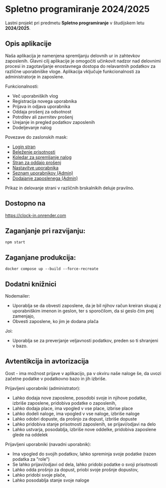 # Spletno programiranje 2024/2025
Lastni projekt pri predmetu **Spletno programiranje** v študijskem letu **2024/2025**.

## Opis aplikacije
Naša aplikacija je namenjena spremljanju delovnih ur in zahtevkov zaposlenih. Glavni cilj aplikacije je omogočiti učinkovit nadzor nad delovnimi procesi in zagotavljanje enostavnega dostopa do relavantnih podatkov za različne uporabniške vloge. Aplikacija vključuje funkcionalnosti za administratorje in zaposlene.

Funkcionalnosti:

- Več uporabniških vlog
- Registracija novega uporabnika
- Prijava in odjava uporabnika
- Oddaja prošenj za odsotnost
- Potrditev ali zavrnitev prošenj
- Urejanje in pregled podatkov zaposlenih
- Dodeljevanje nalog

Povezave do zaslonskih mask:
- [Login stran](./docs/login.html)
- [Beleženje prisotnosti](./docs/clockin.html)
- [Koledar za spremljanje nalog](./docs/calendar.html)
- [Stran za oddajo prošenj](./docs/leaves.html)
- [Nastavitve uporabnika](./docs/usersettings.html)
- [Seznam uporabnikov (Admin)](./docs/users.html)
- [Dodajanje zaposlenega (Admin)](./docs/adduser.html)

Prikaz in delovanje strani v različnih brskalnikih deluje pravilno.

## Dostopno na
https://clock-in.onrender.com

## Zaganjanje pri razvijanju:

```
npm start
```

## Zaganjane produkcija:

```
docker compose up --build --force-recreate
```
## Dodatni knižnici
Nodemailer:

- Uporablja se da obvesti zaposlene, da je bil njihov račun kreiran skupaj z uporabniškim imenon in geslon, ter s sporočilom, da si geslo čim prej zamenjajo,
- Obvesti zaposlene, ko jim je dodana plača

Joi:

- Uporablja se za preverjanje veljavnosti podatkov, preden so ti shranjeni v bazo.

## Avtentikcija in avtorizacija

Gost - ima možnost prijave v aplikacijo, pa v okviru naše naloge še, da uvozi začetne podatke v podatkovno bazo in jih izbriše.

Prijavljeni uporabniki (administrator):

- Lahko dodaja nove zaposlene, posodobi svoje in njihove podatke, izbriše zaposlene, pridobiva podatke o zaposlenih,
- Lahko dodaja place, ima vpogled v vse place, izbrise place
- Lahko dodeli naloge, ima vpogled v vse naloge, izbriše naloge
- Lahko odobri dopuste, da prošnjo za dopust, izbriše dopuste
- Lahko pridobiva stanje prisotnosti zaposlenih, se prijavi/odjavi na delo
- Lahko ustvarja, posodablja, izbriše nove oddelke, pridobiva zaposlene glede na oddelek

Prijavljeni uporabniki (navadni uporabnik):

- Ima vpogled do svojih podatkov, lahko spreminja svoje podatke (razen podatka za "role")
- Se lahko prijavi/odjavi od dela, lahko pridobi podatke o svoji prisotnosti
- Lahko odda prošnjo za dopust, priobi svoje prošnje dopustov,
- Lahko pridobi svoje plače,
- Lahko posodablja stanje svoje naloge
